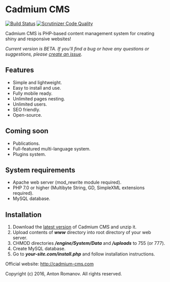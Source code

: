# Cadmium CMS

[![Build Status](https://scrutinizer-ci.com/g/cadmium-org/cadmium-cms/badges/build.png?b=master)](https://scrutinizer-ci.com/g/cadmium-org/cadmium-cms/build-status/master)
[![Scrutinizer Code Quality](https://scrutinizer-ci.com/g/cadmium-org/cadmium-cms/badges/quality-score.png?b=master)](https://scrutinizer-ci.com/g/cadmium-org/cadmium-cms/?branch=master)

Cadmium CMS is PHP-based content management system for creating shiny and responsive websites!

*Current version is BETA. If you'll find a bug or have any questions or suggestions, please [create an issue](https://github.com/cadmium-org/cadmium-cms/issues/new).*

## Features

 - Simple and lightweight.
 - Easy to install and use.
 - Fully mobile ready.
 - Unlimited pages nesting.
 - Unlimited users.
 - SEO friendly.
 - Open-source.

## Coming soon

 - Publications.
 - Full-featured multi-language system.
 - Plugins system.

## System requirements

 - Apache web server (mod_rewrite module required).
 - PHP 7.0 or higher (Multibyte String, GD, SimpleXML extensions required).
 - MySQL database.

## Installation

 1. Download the [latest version](https://github.com/cadmium-org/cadmium-cms/releases) of Cadmium CMS and unzip it.
 2. Upload contents of ***www*** directory into root directory of your web server.
 3. CHMOD directories ***/engine/System/Data*** and ***/uploads*** to 755 (or 777).
 4. Create MySQL database.
 5. Go to ***your-site.com/install.php*** and follow installation instructions.

Official website: http://cadmium-cms.com

Copyright (c) 2016, Anton Romanov. All rights reserved.
